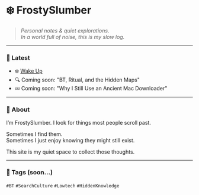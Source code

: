 # ❄️ FrostySlumber

> *Personal notes & quiet explorations.*  
> *In a world full of noise, this is my slow log.*

---

### 📓 Latest

- ❄️ [Wake Up](wakeup.md)
- 🔍 Coming soon: "BT, Ritual, and the Hidden Maps"
- 💤 Coming soon: "Why I Still Use an Ancient Mac Downloader"

---

### 🧠 About

I’m FrostySlumber. I look for things most people scroll past.

Sometimes I find them.  
Sometimes I just enjoy knowing they might still exist.

This site is my quiet space to collect those thoughts.

---

### 🧵 Tags (soon...)

`#BT` `#SearchCulture` `#Lowtech` `#HiddenKnowledge`

